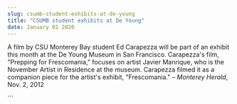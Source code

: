 ```yaml
---
slug: csumb-student-exhibits-at-de-young
title: "CSUMB student exhibits at De Young"
date: January 01 2020
---
```


 
<p>
  A film by CSU Monterey Bay student Ed Carapezza will be part of an exhibit
  this month at the De Young Museum in San Francisco. Carapezza's film,
  "Prepping for Frescomania," focuses on artist Javier Manrique, who is the
  November Artist in Residence at the museum. Carapezza filmed it as a companion
  piece for the artist's exhibit, "Frescomania." – <em>Monterey Herald</em>,
  Nov. 2, 2012
</p>
```
